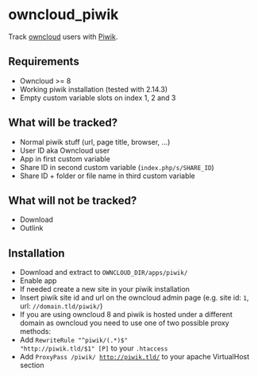 # owncloud_piwik
Track [owncloud](https://owncloud.org) users with [Piwik](https://piwik.org).

## Requirements
- Owncloud >= 8
- Working piwik installation (tested with 2.14.3)
- Empty custom variable slots on index 1, 2 and 3

## What will be tracked?
- Normal piwik stuff (url, page title, browser, ...)
- User ID aka Owncloud user
- App in first custom variable
- Share ID in second custom variable (<code>index.php/s/SHARE_ID</code>)
- Share ID + folder or file name in third custom variable

## What will not be tracked?
- Download
- Outlink

## Installation
- Download and extract to <code>OWNCLOUD_DIR/apps/piwik/</code>
- Enable app
- If needed create a new site in your piwik installation
- Insert piwik site id and url on the owncloud admin page (e.g. site id: <code>1</code>, url: <code>//domain.tld/piwik/</code>)
- If you are using owncloud 8 and piwik is hosted under a different domain as owncloud you need to use one of two possible proxy methods:
 - Add <code>RewriteRule "^piwik/(.*)$" "http://piwik.tld/$1" [P]</code> to your <code>.htaccess</code>
 - Add <code>ProxyPass /piwik/ http://piwik.tld/</code> to your apache VirtualHost section
